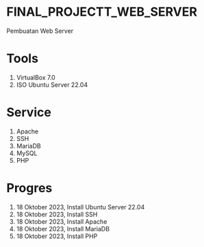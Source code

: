 # FINAL_PROJECTT_WEB_SERVER
Pembuatan Web Server

# Tools
1. VirtualBox 7.0
2. ISO Ubuntu Server 22.04

# Service
1. Apache
2. SSH
3. MariaDB
4. MySQL
5. PHP

# Progres
1. 18 Oktober 2023,  Install Ubuntu Server 22.04
2. 18 Oktober 2023,  Install SSH
3. 18 Oktober 2023,  Install Apache
4. 18 Oktober 2023,  Install MariaDB
5. 18 Oktober 2023,  Install PHP
